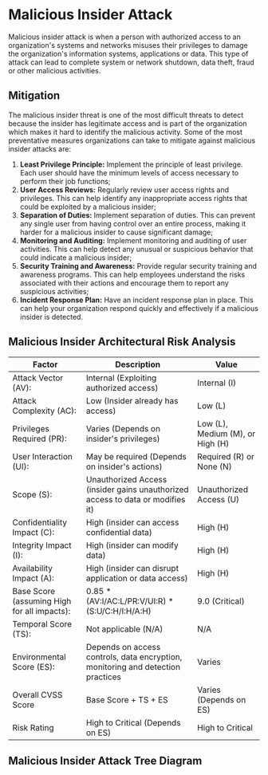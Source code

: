 # Malicious Insider Attack 

Malicious insider attack is when a person with authorized access to an organization's systems and networks misuses their privileges to damage the organization's information systems, applications or data. This type of attack can lead to complete system or network shutdown, data theft, fraud or other malicious activities. 

## Mitigation
The malicious insider threat is one of the most difficult threats to detect because the insider has legitimate access and is part of the organization which makes it hard to identify the malicious activity. Some of the most preventative measures organizations can take to mitigate against malicious insider attacks are: 

1. **Least Privilege Principle:** Implement the principle of least privilege. Each user should have the minimum levels of access necessary to perform their job functions;
2. **User Access Reviews:** Regularly review user access rights and privileges. This can help identify any inappropriate access rights that could be exploited by a malicious insider;
3. **Separation of Duties:** Implement separation of duties. This can prevent any single user from having control over an entire process, making it harder for a malicious insider to cause significant damage;
4. **Monitoring and Auditing:** Implement monitoring and auditing of user activities. This can help detect any unusual or suspicious behavior that could indicate a malicious insider;
5. **Security Training and Awareness:** Provide regular security training and awareness programs. This can help employees understand the risks associated with their actions and encourage them to report any suspicious activities;
6. **Incident Response Plan:** Have an incident response plan in place. This can help your organization respond quickly and effectively if a malicious insider is detected.

## Malicious Insider Architectural Risk Analysis


| **Factor**                                  | **Description**                                                                                 | **Value**                        |
|---------------------------------------------|-------------------------------------------------------------------------------------------------|----------------------------------|
| Attack Vector (AV):                         | Internal (Exploiting authorized access)                                                         | Internal (I)                     |
| Attack Complexity (AC):                     | Low (Insider already has access)                                                                | Low (L)                          |
| Privileges Required (PR):                   | Varies (Depends on insider's privileges)                                                        | Low (L), Medium (M), or High (H) |
| User Interaction (UI):                      | May be required (Depends on insider's actions)                                                  | Required (R) or None (N)         |
| Scope (S):                                  | Unauthorized Access (insider gains unauthorized access to data or modifies it)                  | Unauthorized Access (U)          |
| Confidentiality Impact (C):                 | High (insider can access confidential data)                                                     | High (H)                         |
| Integrity Impact (I):                       | High (insider can modify data)                                                                  | High (H)                         |
| Availability Impact (A):                    | High (insider can disrupt application or data access)                                           | High (H)                         |
| Base Score (assuming High for all impacts): | 0.85 * (AV:I/AC:L/PR:V/UI:R) * (S:U/C:H/I:H/A:H)                                                | 9.0 (Critical)                   |
| Temporal Score (TS):                        | Not applicable (N/A)                                                                            | N/A                              |
| Environmental Score (ES):                   | Depends on access controls, data encryption, monitoring and detection practices                 | Varies                           |
| Overall CVSS Score                          | Base Score + TS + ES                                                                            | Varies (Depends on ES)           |
| Risk Rating                                 | High to Critical (Depends on ES)                                                                | High to Critical                 |

## Malicious Insider Attack Tree Diagram